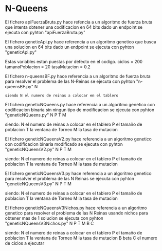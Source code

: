 # N-Queens


El fichero apiFuerzaBruta.py hace refencia a un algoritmo de fuerza bruta que intenta obtener una codificacion en 64 bits dado un endpoint
se ejecuta con pyhton "apiFuerzaBruta.py"

El fichero geneticApi.py hace referencia a un algoritmo genetico que busca una solucion en 64 bits dado un endpoint
se ejecuta con pyhton "geneticApi.py"

Estas variables estan puestas por defecto en el codigo.
    ciclos = 200
    tamanoPoblacion = 20
    tasaMutacion = 0.2

El fichero n-queensBF.py hace referencia a un algoritmo de fuerza bruta para resolver el problema de las N-Reinas
se ejecuta con pyhton "n-queensBF.py" N

    siendo N el numero de reinas a colocar en el tablero


El fichero geneticNQueens.py hace referencia a un algoritmo genetico con codificacion binaria sin ningun tipo de modificacion
se ejecuta con pyhton "geneticNQueens.py" N P T M

siendo:
    N el numero de reinas a colocar en el tablero
    P el tamaño de poblacion
    T la ventana de Torneo
    M la tasa de mutacion

El fichero geneticNQueensV2.py hace referencia a un algoritmo genetico con codificacion binaria modificado
se ejecuta con pyhton "geneticNQueensV2.py" N P T M

siendo:
    N el numero de reinas a colocar en el tablero
    P el tamaño de poblacion
    T la ventana de Torneo
    M la tasa de mutacion

El fichero geneticNQueensV3.py hace referencia a un algoritmo genetico para resolver el problema de las N Reinas
se ejecuta con pyhton "geneticNQueensV3.py" N P T M

siendo:
    N el numero de reinas a colocar en el tablero
    P el tamaño de poblacion
    T la ventana de Torneo
    M la tasa de mutacion

El fichero geneticNQueensV3Nichos.py hace referencia a un algoritmo genetico para resolver el problema de las N Reinas usando nichos para obtener mas de 1 solucion 
se ejecuta con pyhton "geneticNQueensV3Nichos.py" N P T M B C

siendo:
    N el numero de reinas a colocar en el tablero
    P el tamaño de poblacion
    T la ventana de Torneo
    M la tasa de mutacion
    B beta
    C el numero de ciclos a ejecutar